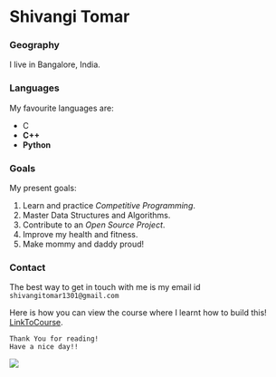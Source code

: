 # Shivangi Tomar

### Geography

I live in Bangalore, India.


### Languages

My favourite languages are:

- C
- **C++**
- **Python**


### Goals

My present goals:
 
1. Learn and practice *Competitive Programming*.
2. Master Data Structures and Algorithms.
3. Contribute to an *Open Source Project*.
4. Improve my health and fitness.
5. Make mommy and daddy proud!


### Contact

The best way to get in touch with me is my email id `shivangitomar1301@gmail.com`



Here is how you can view the course where I learnt how to build this!  [LinkToCourse](https://www.coursera.org/learn/unix/home/welcome).

```
Thank You for reading!
Have a nice day!!
```

![](https://www.google.com/search?q=lion+motivation+hd+images&sxsrf=ALeKk034gRXPq-N7ui0UskOw11WQskv56A:1588056277310&tbm=isch&source=iu&ictx=1&fir=gzb8jgQEiYnzNM%253A%252CaZHUV4DPkdet3M%252C_&vet=1&usg=AI4_-kTpOpF9SINXX61H_yoIxLTyhkv6sA&sa=X&ved=2ahUKEwiK-arSworpAhVDxzgGHW1rDFYQ9QEwAnoECAoQEg#imgrc=rN8EyBHFbxDXwM)

